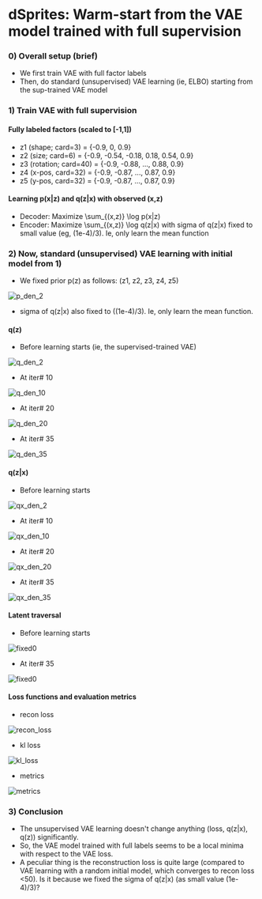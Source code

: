 # dSprites: Warm-start from the VAE model trained with full supervision

### 0) Overall setup (brief)

- We first train VAE with full factor labels
- Then, do standard (unsupervised) VAE learning (ie, ELBO) starting from the sup-trained VAE model


### 1) Train VAE with full supervision

#### Fully labeled factors (scaled to [-1,1])
- z1 (shape; card=3) = {-0.9, 0, 0.9}
- z2 (size; card=6) = {-0.9, -0.54, -0.18, 0.18, 0.54, 0.9}
- z3 (rotation; card=40) = {-0.9, -0.88, ..., 0.88, 0.9}
- z4 (x-pos, card=32) = {-0.9, -0.87, ..., 0.87, 0.9}
- z5 (y-pos, card=32) = {-0.9, -0.87, ..., 0.87, 0.9}

#### Learning p(x|z) and q(z|x) with observed (x,z)
- Decoder: Maximize \sum_{(x,z)} \log p(x|z) 
- Encoder: Maximize \sum_{(x,z)} \log q(z|x) with sigma of q(z|x) fixed to small value (eg, (1e-4)/3). Ie, only learn the mean function


### 2) Now, standard (unsupervised) VAE learning with initial model from 1)

- We fixed prior p(z) as follows: (z1, z2, z3, z4, z5)

![p_den_2](https://user-images.githubusercontent.com/44901665/57574468-8976e200-7431-11e9-886c-71b9f98df049.jpg)

- sigma of q(z|x) also fixed to ((1e-4)/3). Ie, only learn the mean function.


#### q(z)

- Before learning starts (ie, the supervised-trained VAE)

![q_den_2](https://user-images.githubusercontent.com/44901665/57574489-d490f500-7431-11e9-8daa-9d87a301cdac.jpg)

- At iter# 10

![q_den_10](https://user-images.githubusercontent.com/44901665/57574520-639e0d00-7432-11e9-8cdd-164f2521b152.jpg)

- At iter# 20

![q_den_20](https://user-images.githubusercontent.com/44901665/57574549-21c19680-7433-11e9-95ec-84a75e0f1b89.jpg)

- At iter# 35

![q_den_35](https://user-images.githubusercontent.com/44901665/57574552-271ee100-7433-11e9-9f04-216c0abe83a2.jpg)


#### q(z|x) 

- Before learning starts

![qx_den_2](https://user-images.githubusercontent.com/44901665/57574498-f8ecd180-7431-11e9-8ba3-ea06d063a113.jpg)

- At iter# 10

![qx_den_10](https://user-images.githubusercontent.com/44901665/57574518-5f71ef80-7432-11e9-9d52-7f610c423bab.jpg)

- At iter# 20

![qx_den_20](https://user-images.githubusercontent.com/44901665/57574560-33a33980-7433-11e9-8b3e-9c21f160a570.jpg)

- At iter# 35

![qx_den_35](https://user-images.githubusercontent.com/44901665/57574562-3b62de00-7433-11e9-9fd0-cb06c5ba7ed0.jpg)


#### Latent traversal

- Before learning starts

![fixed0](https://user-images.githubusercontent.com/44901665/57574579-7fee7980-7433-11e9-909e-c2638d020108.gif)

- At iter# 35

![fixed0](https://user-images.githubusercontent.com/44901665/57574583-8aa90e80-7433-11e9-9d95-8a7cd7713134.gif)


#### Loss functions and evaluation metrics

- recon loss

![recon_loss](https://user-images.githubusercontent.com/44901665/57574607-191d9000-7434-11e9-8da0-d35f9373b18c.png)

- kl loss

![kl_loss](https://user-images.githubusercontent.com/44901665/57574606-191d9000-7434-11e9-95dc-16973537ce45.png)

- metrics

![metrics](https://user-images.githubusercontent.com/44901665/57574604-16229f80-7434-11e9-988c-82033dfcb550.png)


### 3) Conclusion

- The unsupervised VAE learning doesn't change anything (loss, q(z|x), q(z)) significantly.
- So, the VAE model trained with full labels seems to be a local minima with respect to the VAE loss.
- A peculiar thing is the reconstruction loss is quite large (compared to VAE learning with a random initial model, which converges to recon loss <50). Is it because we fixed the sigma of q(z|x) (as small value (1e-4)/3)?

